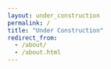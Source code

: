 ```yaml
---
layout: under_construction
permalink: /
title: "Under Construction"
redirect_from: 
  - /about/
  - /about.html
---
```


